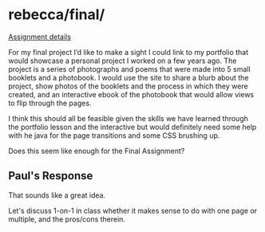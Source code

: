 # rebecca/final/

[Assignment details](/homework/final)

For my final project I’d like to make a sight I could link to my portfolio that would showcase a personal project I worked on a few years ago. The project is a series of photographs and poems that were made into 5 small booklets and a photobook. I would use the site to share a blurb about the project, show photos of the booklets and the process in which they were created, and an interactive ebook of the photobook that would allow views to flip through the pages. 

I think this should all be feasible given the skills we have learned through the portfolio lesson and the interactive but would definitely need some help with he java for the page transitions and some CSS brushing up. 

Does this seem like enough for the Final Assignment? 

## Paul's Response

That sounds like a great idea.

Let's discuss 1-on-1 in class whether it makes sense to do with one page or multiple, and the pros/cons therein.
